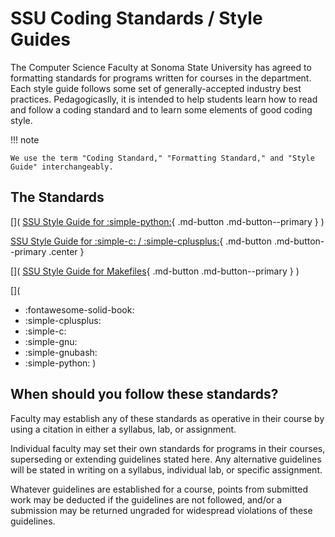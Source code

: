 # SSU Coding Standards / Style Guides

The Computer Science Faculty at Sonoma State University has agreed to formatting standards for programs written for courses in the department. Each style guide follows some set of generally-accepted industry best practices. Pedagogicaslly, it is intended to help students learn how to read and follow a coding standard and to learn some elements of good coding style. 

!!! note

    We use the term "Coding Standard," "Formatting Standard," and "Style Guide" interchangeably.

## The Standards



[](
[SSU Style Guide for :simple-python:](py){ .md-button .md-button--primary }
)

[SSU Style Guide for  :simple-c: / :simple-cplusplus:](cpp){ .md-button .md-button--primary .center }

[](
[SSU Style Guide for Makefiles](mk){ .md-button .md-button--primary }
)

[](
- :fontawesome-solid-book:
- :simple-cplusplus:
-  :simple-c:
-  :simple-gnu:
-  :simple-gnubash:
-  :simple-python:
)

## When should you follow these standards?
Faculty may establish any of these standards as operative in their course by using a citation in either a syllabus, lab, or assignment.

Individual faculty may set their own standards for programs in their courses, superseding or extending guidelines stated here. Any alternative guidelines will be stated in writing on a syllabus, individual lab, or specific assignment.

Whatever guidelines are established for a course, points from submitted work may be deducted if the guidelines are not followed, and/or a submission may be returned ungraded for widespread violations of these guidelines.
